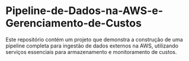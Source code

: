 # Pipeline-de-Dados-na-AWS-e-Gerenciamento-de-Custos
Este repositório contém um projeto que demonstra a construção de uma pipeline completa para ingestão de dados externos na AWS, utilizando serviços essenciais para armazenamento e monitoramento de custos.
